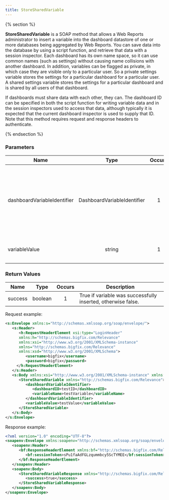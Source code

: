 ```yaml
---
title: StoreSharedVariable
---
```


{% section %}

**StoreSharedVariable** is a SOAP method that allows a Web Reports administrator to insert a variable into the dashboard
datastore of one or more databases being aggregated by Web Reports. You can save
data into the database by using a script function, and retrieve that data with a
session inspector. Each dashboard has its own name space, so it can use common
names (such as settings) without causing name collisions with another dashboard.
In addition, variables can be flagged as private, in which case they are visible only
to a particular user. So a private settings variable stores the settings for a particular
dashboard for a particular user. A shared settings variable stores the settings for a
particular dashboard and is shared by all users of that dashboard.

If dashboards must share data with each other, they can. The dashboard ID can be
specified in both the script function for writing variable data and in the session
inspectors used to access that data, although typically it is expected that the
current dashboard inspector is used to supply that ID. Note that this method
requires request and response headers to authenticate.

{% endsection %}

### Parameters

| Name        | Type           | Occurs  |  Description  |
| ------------- | :-------------: | :-----: | ---- |
| dashboardVariableIdentifier      | DashboardVariableIdentifier | 1 |  A dashboard ID, variable name, and optional database ID that identify the dashboard variable to be inserted. |
| variableValue | string | 1 | The value to insert for the variable. |


### Return Values

| Name        | Type           | Occurs  |  Description  |
| ------------- | :-------------: | :-----: | ---- |
| success      | boolean | 1 |  True if variable was successfully inserted, otherwise false. |


Request example:
```xml
<s:Envelope xmlns:s="http://schemas.xmlsoap.org/soap/envelope/">
   <s:Header>
      <h:RequestHeaderElement xsi:type="LoginHeader"
      xmlns:h="http://schemas.bigfix.com/Relevance"
      xmlns:xsi="http://www.w3.org/2001/XMLSchema-instance"
      xmlns="http://schemas.bigfix.com/Relevance"
      xmlns:xsd="http://www.w3.org/2001/XMLSchema">
         <username>bigfix</username>
         <password>bigfix</password>
     </h:RequestHeaderElement>
   </s:Header>
   <s:Body xmlns:xsi="http://www.w3.org/2001/XMLSchema-instance" xmlns:xsd="http://www.w3.org/2001/XMLSchema">
      <StoreSharedVariable xmlns="http://schemas.bigfix.com/Relevance">
         <dashboardVariableIdentifier>
            <dashboardID>testID</dashboardID>
            <variableName>testVariable</variableName>
         </dashboardVariableIdentifier>
         <variableValue>testValue</variableValue>
      </StoreSharedVariable>
   </s:Body>
</s:Envelope>
```


Response example:

```xml
<?xml version="1.0" encoding="UTF-8"?>
<soapenv:Envelope xmlns:soapenv="http://schemas.xmlsoap.org/soap/envelope/">
   <soapenv:Header>
      <bf:ResponseHeaderElement xmlns:bf="http://schemas.bigfix.com/Relevance" xmlns:xsi="http://www.w3.org/2001/XML-Schema-instance">
         <bf:sessionToken>sPu1faAdFGLzqummbcy5ScTYMEE</bf:sessionToken>
      </bf:ResponseHeaderElement>
   </soapenv:Header>
   <soapenv:Body>
      <StoreSharedVariableResponse xmlns="http://schemas.bigfix.com/Relevance">
         <success>true</success>
      </StoreSharedVariableResponse>
   </soapenv:Body>
</soapenv:Envelope>
```
